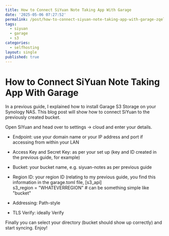 ```yaml
---
title: How to Connect SiYuan Note Taking App With Garage
date: '2025-05-06 07:27:52'
permalink: /post/how-to-connect-siyuan-note-taking-app-with-garage-zqelbg.html
tags:
  - siyuan
  - garage
  - s3
categories:
  - selfhosting
layout: single
published: true
---
```




# How to Connect SiYuan Note Taking App With Garage

In a previous guide, I explained how to install Garage S3 Storage on your Synology NAS. This blog post will show how to connect SiYuan to the previously created bucket.

Open SiYuan and head over to settings -> cloud and enter your details.

* Endpoint: use your domain name or your IP address and port if accessing from within your LAN
* Access Key and Secret Key: as per your set up (key and ID created in the previous guide, for example)
* Bucket: your bucket name, e.g. siyuan-notes as per previous guide
* Region ID: your region ID (relating to my previous guide, you find this information in the garage.toml file, [s3_api]  
  s3_region = "WHATEVERREGION" # can be something simple like "bucket"

* Addressing: Path-style
* TLS Verify: ideally Verify

Finally you can select your directory (bucket should show up correctly) and start syncing. Enjoy!
